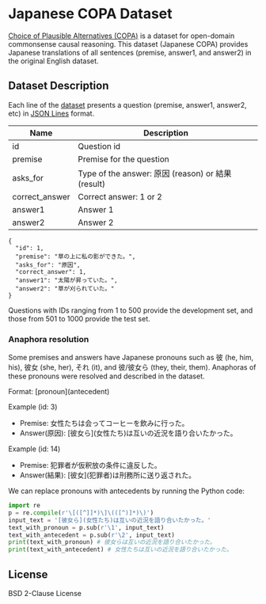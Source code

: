 # Japanese COPA Dataset

[Choice of Plausible Alternatives (COPA)](https://people.ict.usc.edu/~gordon/copa.html) is a dataset for open-domain commonsense causal reasoning.
This dataset (Japanese COPA) provides Japanese translations of all sentences (premise, answer1, and answer2) in the original English dataset.

## Dataset Description

Each line of the [dataset](COPA-ja.jsonl) presents a question (premise, answer1, answer2, etc) in [JSON Lines](https://jsonlines.org/) format.

| Name | Description |
| ---- | ----------- |
| id | Question id |
| premise | Premise for the question |
| asks_for | Type of the answer: 原因 (reason) or 結果 (result) |
| correct_answer | Correct answer: 1 or 2|
| answer1 | Answer 1 |
| answer2 | Answer 2 |

```
{
  "id": 1,
  "premise": "草の上に私の影ができた。",
  "asks_for": "原因",
  "correct_answer": 1,
  "answer1": "太陽が昇っていた。",
  "answer2": "草が刈られていた。"
}
```

Questions with IDs ranging from 1 to 500 provide the development set, and those from 501 to 1000 provide the test set.

### Anaphora resolution
Some premises and answers have Japanese pronouns such as 彼 (he, him, his), 彼女 (she, her), それ (it), and 彼/彼女ら (they, their, them).
Anaphoras of these pronouns were resolved and described in the dataset.

Format: \[pronoun](antecedent)

Example (id: 3)
- Premise: 女性たちは会ってコーヒーを飲みに行った。
- Answer(原因): \[彼女ら](女性たち)は互いの近況を語り合いたかった。


Example (id: 14)
- Premise: 犯罪者が仮釈放の条件に違反した。
- Answer(結果): \[彼女](犯罪者)は刑務所に送り返された。

We can replace pronouns with antecedents by running the Python code:
```python
import re
p = re.compile(r'\[([^]]*)\]\(([^)]*)\)')
input_text = '[彼女ら](女性たち)は互いの近況を語り合いたかった。'
text_with_pronoun = p.sub(r'\1', input_text)
text_with_antecedent = p.sub(r'\2', input_text)
print(text_with_pronoun) # 彼女らは互いの近況を語り合いたかった。
print(text_with_antecedent) # 女性たちは互いの近況を語り合いたかった。
```


## License
BSD 2-Clause License
